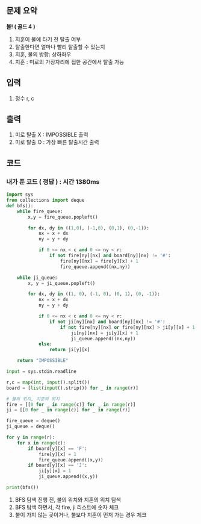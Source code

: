 ## 문제 요약

**불! ( 골드 4 )**

1. 지훈이 불에 타기 전 탈출 여부
2. 탈출한다면 얼마나 빨리 탈출할 수 있는지
3. 지훈, 불의 방향: 상하좌우
4. 지훈 : 미로의 가장자리에 접한 공간에서 탈출 가능

## 입력
1. 정수 r, c

## 출력
1. 미로 탈출 X : IMPOSSIBLE 출력
2. 미로 탈출 O : 가장 빠른 탈출시간 출력

## 코드

### 내가 푼 코드 ( 정답 ) : 시간 1380ms

```python
import sys
from collections import deque
def bfs():
    while fire_queue:
        x,y = fire_queue.popleft()

        for dx, dy in ((1,0), (-1,0), (0,1), (0,-1)):
            nx = x + dx
            ny = y + dy

            if 0 <= nx < c and 0 <= ny < r:
                if not fire[ny][nx] and board[ny][nx] != '#':
                    fire[ny][nx] = fire[y][x] + 1
                    fire_queue.append((nx,ny))

    while ji_queue:
        x, y = ji_queue.popleft()

        for dx, dy in ((1, 0), (-1, 0), (0, 1), (0, -1)):
            nx = x + dx
            ny = y + dy

            if 0 <= nx < c and 0 <= ny < r:
                if not ji[ny][nx] and board[ny][nx] != '#':
                    if not fire[ny][nx] or fire[ny][nx] > ji[y][x] + 1:
                        ji[ny][nx] = ji[y][x] + 1
                        ji_queue.append((nx,ny))
            else:
                return ji[y][x]

    return "IMPOSSIBLE"

input = sys.stdin.readline

r,c = map(int, input().split())
board = [list(input().strip()) for _ in range(r)]

# 불의 위치, 지훈의 위치
fire = [[0 for _ in range(c)] for _ in range(r)]
ji = [[0 for _ in range(c)] for _ in range(r)]

fire_queue = deque()
ji_queue = deque()

for y in range(r):
    for x in range(c):
        if board[y][x] == 'F':
            fire[y][x] = 1
            fire_queue.append((x,y))
        if board[y][x] == 'J':
            ji[y][x] = 1
            ji_queue.append((x,y))

print(bfs())
```

1. BFS 탐색 진행 전, 불의 위치와 지훈의 위치 탐색
2. BFS 탐색 하면서, 각 fire, ji 리스트에 숫자 체크
3. 불이 가지 않는 곳이거나, 불보다 지훈이 먼저 가는 경우 체크
